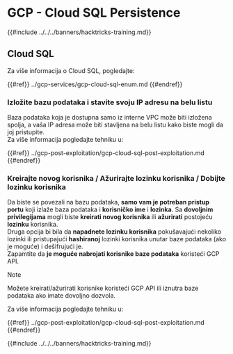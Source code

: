 # GCP - Cloud SQL Persistence

{{#include ../../../banners/hacktricks-training.md}}

## Cloud SQL

Za više informacija o Cloud SQL, pogledajte:

{{#ref}}
../gcp-services/gcp-cloud-sql-enum.md
{{#endref}}

### Izložite bazu podataka i stavite svoju IP adresu na belu listu

Baza podataka koja je dostupna samo iz interne VPC može biti izložena spolja, a vaša IP adresa može biti stavljena na belu listu kako biste mogli da joj pristupite.\
Za više informacija pogledajte tehniku u:

{{#ref}}
../gcp-post-exploitation/gcp-cloud-sql-post-exploitation.md
{{#endref}}

### Kreirajte novog korisnika / Ažurirajte lozinku korisnika / Dobijte lozinku korisnika

Da biste se povezali na bazu podataka, **samo vam je potreban pristup portu** koji izlaže baza podataka i **korisničko ime** i **lozinka**. Sa **dovoljnim privilegijama** mogli biste **kreirati novog korisnika** ili **ažurirati** postojeću **lozinku** korisnika.\
Druga opcija bi bila da **napadnete lozinku korisnika** pokušavajući nekoliko lozinki ili pristupajući **hashiranoj** lozinki korisnika unutar baze podataka (ako je moguće) i dešifrujući je.\
Zapamtite da **je moguće nabrojati korisnike baze podataka** koristeći GCP API.

> [!NOTE]
> Možete kreirati/ažurirati korisnike koristeći GCP API ili iznutra baze podataka ako imate dovoljno dozvola.

Za više informacija pogledajte tehniku u:

{{#ref}}
../gcp-post-exploitation/gcp-cloud-sql-post-exploitation.md
{{#endref}}

{{#include ../../../banners/hacktricks-training.md}}
